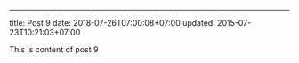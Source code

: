 ---
title: Post 9
date: 2018-07-26T07:00:08+07:00
updated: 2015-07-23T10:21:03+07:00

This is content of post 9